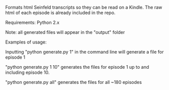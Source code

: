 Formats html Seinfeld transcripts so they can be read on a Kindle. The raw html of each episode
is already included in the repo.

Requirements: Python 2.x

Note: all generated files will appear in the "output" folder

Examples of usage:

Inputting "python generate.py 1" in the command line will generate a file for episode 1

"python generate.py 1 10" generates the files for episode 1 up to and including episode 10.

"python generate.py all" generates the files for all ~180 episodes 